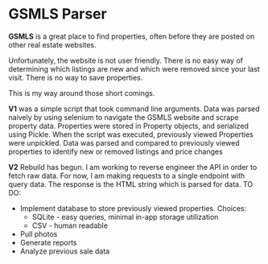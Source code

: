 # GSMLS Parser

**GSMLS** is a great place to find properties, often before they are posted on other real estate websites.

Unfortunately, the website is not user friendly.
There is no easy way of determining which listings are new and which were removed since your last visit.
There is no way to save properties.

This is my way around those short comings.

**V1** was a simple script that took command line arguments.
Data was parsed naively by using selenium to navigate the GSMLS website and scrape property data.
Properties were stored in Property objects, and serialized using Pickle.
When the script was executed, previously viewed Properties were unpickled.
Data was parsed and compared to previously viewed properties to identify new or removed listings and price changes

**V2** Rebuild has begun.
I am working to reverse engineer the API in order to fetch raw data.
For now, I am making requests to a single endpoint with query data.  The response is the HTML string which is parsed for data.
TO DO:
* Implement database to store previously viewed properties.
Choices:
    * SQLite - easy queries, minimal in-app storage utilization
    * CSV - human readable
* Pull photos
* Generate reports
* Analyze previous sale data
